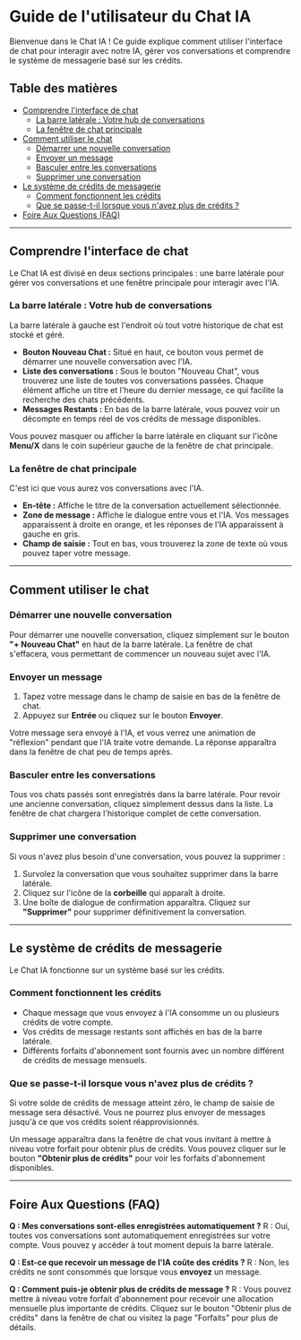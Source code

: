 # Guide de l'utilisateur du Chat IA

Bienvenue dans le Chat IA ! Ce guide explique comment utiliser l'interface de chat pour interagir avec notre IA, gérer vos conversations et comprendre le système de messagerie basé sur les crédits.

## Table des matières

- [Comprendre l'interface de chat](#comprendre-linterface-de-chat)
  - [La barre latérale : Votre hub de conversations](#la-barre-latérale--votre-hub-de-conversations)
  - [La fenêtre de chat principale](#la-fenêtre-de-chat-principale)
- [Comment utiliser le chat](#comment-utiliser-le-chat)
  - [Démarrer une nouvelle conversation](#démarrer-une-nouvelle-conversation)
  - [Envoyer un message](#envoyer-un-message)
  - [Basculer entre les conversations](#basculer-entre-les-conversations)
  - [Supprimer une conversation](#supprimer-une-conversation)
- [Le système de crédits de messagerie](#le-système-de-crédits-de-messagerie)
  - [Comment fonctionnent les crédits](#comment-fonctionnent-les-crédits)
  - [Que se passe-t-il lorsque vous n'avez plus de crédits ?](#que-se-passe-t-il-lorsque-vous-navez-plus-de-crédits-)
- [Foire Aux Questions (FAQ)](#foire-aux-questions-faq)

---

## Comprendre l'interface de chat

Le Chat IA est divisé en deux sections principales : une barre latérale pour gérer vos conversations et une fenêtre principale pour interagir avec l'IA.

### La barre latérale : Votre hub de conversations

La barre latérale à gauche est l'endroit où tout votre historique de chat est stocké et géré.

- **Bouton Nouveau Chat :** Situé en haut, ce bouton vous permet de démarrer une nouvelle conversation avec l'IA.
- **Liste des conversations :** Sous le bouton "Nouveau Chat", vous trouverez une liste de toutes vos conversations passées. Chaque élément affiche un titre et l'heure du dernier message, ce qui facilite la recherche des chats précédents.
- **Messages Restants :** En bas de la barre latérale, vous pouvez voir un décompte en temps réel de vos crédits de message disponibles.

Vous pouvez masquer ou afficher la barre latérale en cliquant sur l'icône **Menu/X** dans le coin supérieur gauche de la fenêtre de chat principale.

### La fenêtre de chat principale

C'est ici que vous aurez vos conversations avec l'IA.

- **En-tête :** Affiche le titre de la conversation actuellement sélectionnée.
- **Zone de message :** Affiche le dialogue entre vous et l'IA. Vos messages apparaissent à droite en orange, et les réponses de l'IA apparaissent à gauche en gris.
- **Champ de saisie :** Tout en bas, vous trouverez la zone de texte où vous pouvez taper votre message.

---

## Comment utiliser le chat

### Démarrer une nouvelle conversation

Pour démarrer une nouvelle conversation, cliquez simplement sur le bouton **"+ Nouveau Chat"** en haut de la barre latérale. La fenêtre de chat s'effacera, vous permettant de commencer un nouveau sujet avec l'IA.

### Envoyer un message

1.  Tapez votre message dans le champ de saisie en bas de la fenêtre de chat.
2.  Appuyez sur **Entrée** ou cliquez sur le bouton **Envoyer**.

Votre message sera envoyé à l'IA, et vous verrez une animation de "réflexion" pendant que l'IA traite votre demande. La réponse apparaîtra dans la fenêtre de chat peu de temps après.

### Basculer entre les conversations

Tous vos chats passés sont enregistrés dans la barre latérale. Pour revoir une ancienne conversation, cliquez simplement dessus dans la liste. La fenêtre de chat chargera l'historique complet de cette conversation.

### Supprimer une conversation

Si vous n'avez plus besoin d'une conversation, vous pouvez la supprimer :
1.  Survolez la conversation que vous souhaitez supprimer dans la barre latérale.
2.  Cliquez sur l'icône de la **corbeille** qui apparaît à droite.
3.  Une boîte de dialogue de confirmation apparaîtra. Cliquez sur **"Supprimer"** pour supprimer définitivement la conversation.

---

## Le système de crédits de messagerie

Le Chat IA fonctionne sur un système basé sur les crédits.

### Comment fonctionnent les crédits

- Chaque message que vous envoyez à l'IA consomme un ou plusieurs crédits de votre compte.
- Vos crédits de message restants sont affichés en bas de la barre latérale.
- Différents forfaits d'abonnement sont fournis avec un nombre différent de crédits de message mensuels.

### Que se passe-t-il lorsque vous n'avez plus de crédits ?

Si votre solde de crédits de message atteint zéro, le champ de saisie de message sera désactivé. Vous ne pourrez plus envoyer de messages jusqu'à ce que vos crédits soient réapprovisionnés.

Un message apparaîtra dans la fenêtre de chat vous invitant à mettre à niveau votre forfait pour obtenir plus de crédits. Vous pouvez cliquer sur le bouton **"Obtenir plus de crédits"** pour voir les forfaits d'abonnement disponibles.

---

## Foire Aux Questions (FAQ)

**Q : Mes conversations sont-elles enregistrées automatiquement ?**
R : Oui, toutes vos conversations sont automatiquement enregistrées sur votre compte. Vous pouvez y accéder à tout moment depuis la barre latérale.

**Q : Est-ce que recevoir un message de l'IA coûte des crédits ?**
R : Non, les crédits ne sont consommés que lorsque vous **envoyez** un message.

**Q : Comment puis-je obtenir plus de crédits de message ?**
R : Vous pouvez mettre à niveau votre forfait d'abonnement pour recevoir une allocation mensuelle plus importante de crédits. Cliquez sur le bouton "Obtenir plus de crédits" dans la fenêtre de chat ou visitez la page "Forfaits" pour plus de détails.